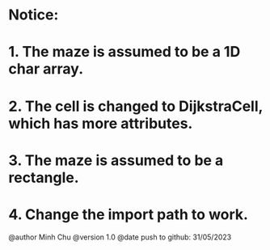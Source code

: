# Notice:
# 1. The maze is assumed to be a 1D char array.
# 2. The cell is changed to DijkstraCell, which has more attributes.
# 3. The maze is assumed to be a rectangle.
# 4. Change the import path to work.


@author Minh Chu
@version 1.0
@date push to github: 31/05/2023



